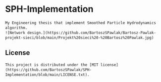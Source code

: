 # SPH-Implementation

    My Engineering thesis that implement Smoothed Particle Hydrodynamics algorithm.
    ![Network design.](https://github.com/BartoszSPawlak/Bartosz-Pawlak-projekt-sieci/blob/main/Projekt%20sieci%20-%20Bartosz%20Pawlak.jpg)

## License

    This project is distributed under the [MIT license](https://github.com/BartoszSPawlak/SPH-Implementation/blob/main/LICENSE.txt).
